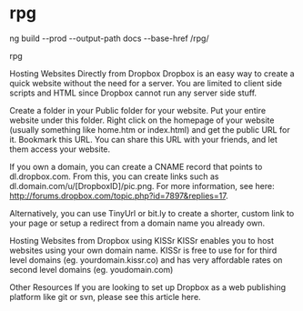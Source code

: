 # rpg

ng build --prod --output-path docs --base-href /rpg/

rpg

Hosting Websites Directly from Dropbox
Dropbox is an easy way to create a quick website without the need for a server. You are limited to client side scripts and HTML since Dropbox cannot run any server side stuff.

Create a folder in your Public folder for your website. Put your entire website under this folder. Right click on the homepage of your website (usually something like home.htm or index.html) and get the public URL for it. Bookmark this URL. You can share this URL with your friends, and let them access your website.

If you own a domain, you can create a CNAME record that points to dl.dropbox.com. From this, you can create links such as dl.domain.com/u/[DropboxID]/pic.png. For more information, see here: http://forums.dropbox.com/topic.php?id=7897&replies=17.

Alternatively, you can use TinyUrl or bit.ly to create a shorter, custom link to your page or setup a redirect from a domain name you already own.

Hosting Websites from Dropbox using KISSr
KISSr enables you to host websites using your own domain name. KISSr is free to use for for third level domains (eg. yourdomain.kissr.co) and has very affordable rates on second level domains (eg. youdomain.com)

Other Resources
If you are looking to set up Dropbox as a web publishing platform like git or svn, please see this article here.